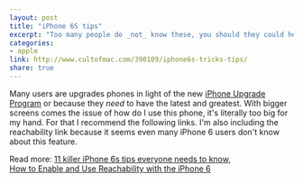 ```yaml
---
layout: post
title: "iPhone 6S tips"
excerpt: "Too many people do _not_ know these, you should they could help."
categories: 
- apple
link: http://www.cultofmac.com/390109/iphone6s-tricks-tips/
share: true
---
```


Many users are upgrades phones in light of the new [iPhone Upgrade Program](http://www.apple.com/shop/iphone/iphone-upgrade-program) or because they _need_ to have the latest and greatest. With bigger screens comes the issue of how do I use this phone, it's literally too big for my hand. For that I recommend the following links. I'm also including the reachability link because it seems even many iPhone 6 users don't know about this feature.



Read more: [11 killer iPhone 6s tips everyone needs to know](http://www.cultofmac.com/390109/iphone6s-tricks-tips/),  
[How to Enable and Use Reachability with the iPhone 6](http://www.tekrevue.com/tip/reachability-iphone-6/)
